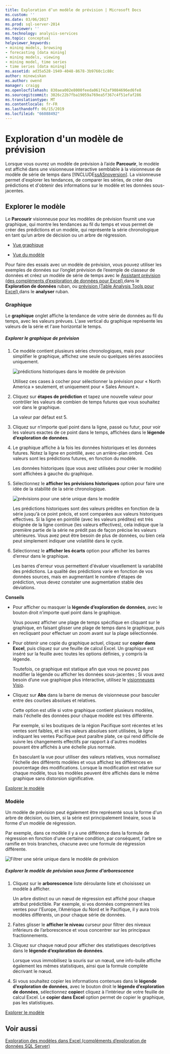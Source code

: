 ```yaml
---
title: Exploration d’un modèle de prévision | Microsoft Docs
ms.custom: ''
ms.date: 03/06/2017
ms.prod: sql-server-2014
ms.reviewer: ''
ms.technology: analysis-services
ms.topic: conceptual
helpviewer_keywords:
- mining models, browsing
- forecasting [data mining]
- mining models, viewing
- mining model, time series
- time series [data mining]
ms.assetid: ad35a528-1949-4048-8678-3b9760c1c88c
author: minewiskan
ms.author: owend
manager: craigg
ms.openlocfilehash: 830aea002e8000feeda061f42af9084696ed6fe8
ms.sourcegitcommit: 3026c22b7fba19059a769ea5f367c4f51efaf286
ms.translationtype: MT
ms.contentlocale: fr-FR
ms.lasthandoff: 06/15/2019
ms.locfileid: "66088492"
---
```

# <a name="browsing-a-forecasting-model"></a>Exploration d'un modèle de prévision
  Lorsque vous ouvrez un modèle de prévision à l’aide **Parcourir**, le modèle est affiché dans une visionneuse interactive semblable à la visionneuse de modèle de série de temps dans [!INCLUDE[ssASnoversion](../includes/ssasnoversion-md.md)]. La visionneuse permet d'explorer les tendances, de comparer les séries, de créer des prédictions et d'obtenir des informations sur le modèle et les données sous-jacentes.  
  
##  <a name="bkmk_Top"></a> Explorer le modèle  
 Le **Parcourir** visionneuse pour les modèles de prévision fournit une vue graphique, qui montre les tendances au fil du temps et vous permet de créer des prédictions et un modèle, qui représente la série chronologique en tant qu’un arbre de décision ou un arbre de régression.  
  
-   [Vue graphique](#bkmk_charts)  
  
-   [Vue du modèle](#bkmk_Model)  
  
 Pour faire des essais avec un modèle de prévision, vous pouvez utiliser les exemples de données sur l’onglet prévision de l’exemple de classeur de données et créez un modèle de série de temps avec le [Assistant prévision &#40;des compléments d’exploration de données pour Excel&#41; ](forecast-wizard-data-mining-add-ins-for-excel.md) dans le  **Exploration de données** ruban, ou [prévision &#40;Table Analysis Tools pour Excel&#41; ](forecast-table-analysis-tools-for-excel.md) dans le **analyser** ruban.  
  
###  <a name="bkmk_charts"></a> Graphique  
 Le **graphique** onglet affiche la tendance de votre série de données au fil du temps, avec les valeurs prévues. L'axe vertical du graphique représente les valeurs de la série et l'axe horizontal le temps.  
  
##### <a name="explore-the-forecasting-chart"></a>Explorer le graphique de prévision  
  
1.  Ce modèle contient plusieurs séries chronologiques, mais pour simplifier le graphique, affichez une seule ou quelques séries associées uniquement.  
  
     ![prédictions historiques dans le modèle de prévision](media/dm13-forecast-chart-historicpredictions.gif "prédictions historiques dans le modèle de prévision")  
  
     Utilisez ces cases à cocher pour sélectionner la prévision pour « North America » seulement, et uniquement pour « Sales Amount ».  
  
2.  Cliquez sur **étapes de prédiction** et tapez une nouvelle valeur pour contrôler les valeurs de combien de temps futures que vous souhaitez voir dans le graphique.  
  
     La valeur par défaut est 5.  
  
3.  Cliquez sur n’importe quel point dans la ligne, passé ou futur, pour voir les valeurs exactes de ce point dans le temps, affichées dans le **légende d’exploration de données**.  
  
4.  Le graphique affiche à la fois les données historiques et les données futures. Notez la ligne en pointillé, avec un arrière-plan ombré. Ces valeurs sont les prédictions futures, en fonction du modèle.  
  
     Les données historiques (que vous avez utilisées pour créer le modèle) sont affichées à gauche du graphique.  
  
5.  Sélectionnez le **afficher les prévisions historiques** option pour faire une idée de la stabilité de la série chronologique.  
  
     ![prévisions pour une série unique dans le modèle](media/dm13-forecast-chart-singleseries.gif "prévisions pour une série unique dans le modèle")  
  
     Les prédictions historiques sont des valeurs prédites en fonction de la série jusqu'à ce point précis, et sont comparées aux valeurs historiques effectives. Si la ligne en pointillé (avec les valeurs prédites) est très éloignée de la ligne continue (les valeurs effectives), cela indique que la première partie de la série ne prédit pas de façon précise les valeurs ultérieures. Vous avez peut être besoin de plus de données, ou bien cela peut simplement indiquer une volatilité dans le cycle.  
  
6.  Sélectionnez le **afficher les écarts** option pour afficher les barres d’erreur dans le graphique.  
  
     Les barres d'erreur vous permettent d'évaluer visuellement la variabilité des prédictions. La qualité des prédictions varie en fonction de vos données sources, mais en augmentant le nombre d'étapes de prédiction, vous devez constater une augmentation stable des déviations.  
  
 **Conseils**  
  
-   Pour afficher ou masquer la **légende d’exploration de données**, avec le bouton droit n’importe quel point dans le graphique.  
  
     Vous pouvez afficher une plage de temps spécifique en cliquant sur le graphique, en faisant glisser une plage de temps dans le graphique, puis en recliquant pour effectuer un zoom avant sur la plage sélectionnée.  
  
-   Pour obtenir une copie du graphique actuel, cliquez sur **copier dans Excel**, puis cliquez sur une feuille de calcul Excel. Un graphique est inséré sur la feuille avec toutes les options définies, y compris la légende.  
  
     Toutefois, ce graphique est statique afin que vous ne pouvez pas modifier la légende ou afficher les données sous-jacentes ; Si vous avez besoin d’une vue graphique plus interactive, utilisez le [visionneuses Visio](viewing-data-mining-models-in-visio-data-mining-add-ins.md).  
  
-   Cliquez sur **Abs** dans la barre de menus de visionneuse pour basculer entre des courbes absolues et relatives.  
  
     Cette option est utile si votre graphique contient plusieurs modèles, mais l'échelle des données pour chaque modèle est très différente.  
  
     Par exemple, si les boutiques de la région Pacifique sont récentes et les ventes sont faibles, et si les valeurs absolues sont utilisées, la ligne indiquant les ventes Pacifique peut paraître plate, ce qui rend difficile de suivre les changements effectifs par rapport à d'autres modèles pouvant être affichés à une échelle plus normale.  
  
     En basculant la vue pour utiliser des valeurs relatives, vous normalisez l'échelle des différents modèles et vous affichez les différences en pourcentage des modifications. Lorsque la modification est relative sur chaque modèle, tous les modèles peuvent être affichés dans le même graphique sans distorsion significative.  
  
 [Explorer le modèle](#bkmk_Top)  
  
###  <a name="bkmk_Model"></a> Modèle  
 Un modèle de prévision peut également être représenté sous la forme d'un arbre de décision, ou bien, si la série est principalement linéaire, sous la forme d'un modèle de régression.  
  
 Par exemple, dans ce modèle il y a une différence dans la formule de régression en fonction d'une certaine condition, par conséquent, l'arbre se ramifie en trois branches, chacune avec une formule de régression différente.  
  
 ![Filtrer une série unique dans le modèle de prévision](media/dm13-forecast-model-northamerica.gif "filtrer une série unique dans le modèle de prévision")  
  
##### <a name="explore-the-forecasting-model-as-a-tree"></a>Explorer le modèle de prévision sous forme d'arborescence  
  
1.  Cliquez sur le **arborescence** liste déroulante liste et choisissez un modèle à afficher.  
  
     Un arbre distinct ou un nœud de régression est affiché pour chaque attribut prédictible. Par exemple, si vos données comprennent les ventes pour l'Europe, l'Amérique du Nord et le Pacifique, il y aura trois modèles différents, un pour chaque série de données.  
  
2.  Faites glisser le **afficher le niveau** curseur pour filtrer des niveaux inférieurs de l’arborescence et vous concentrer sur les principaux fractionnements.  
  
3.  Cliquez sur chaque nœud pour afficher des statistiques descriptives dans le **légende d’exploration de données**.  
  
     Lorsque vous immobilisez la souris sur un nœud, une info-bulle affiche également les mêmes statistiques, ainsi que la formule complète décrivant le nœud.  
  
4.  Si vous souhaitez copier les informations contenues dans le **légende d’exploration de données**, avec le bouton droit le **légende d’exploration de données**, sélectionnez **copie**et cliquez à l’intérieur de votre feuille de calcul Excel. Le **copier dans Excel** option permet de copier le graphique, pas les statistiques.  
  
 [Explorer le modèle](#bkmk_Top)  
  
## <a name="see-also"></a>Voir aussi  
 [Exploration des modèles dans Excel &#40;compléments d’exploration de données SQL Server&#41;](browsing-models-in-excel-sql-server-data-mining-add-ins.md)  
  
  
